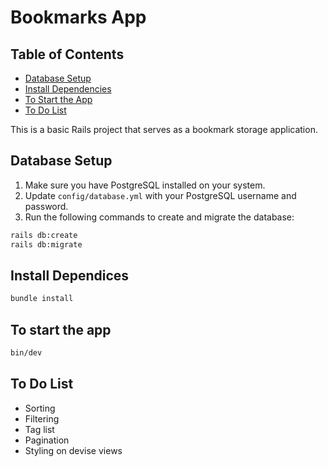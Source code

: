 # Bookmarks App

## Table of Contents

- [Database Setup](#database-setup)
- [Install Dependencies](#install-dependencies)
- [To Start the App](#to-start-the-app)
- [To Do List](#to-do-list)

This is a basic Rails project that serves as a bookmark storage application.

## Database Setup

1. Make sure you have PostgreSQL installed on your system.
2. Update `config/database.yml` with your PostgreSQL username and password.
3. Run the following commands to create and migrate the database:

```bash
rails db:create
rails db:migrate
```

## Install Dependices 
```bash
bundle install
```

## To start the app

```bash
bin/dev
```

## To Do List
- Sorting
- Filtering
- Tag list
- Pagination
- Styling on devise views

